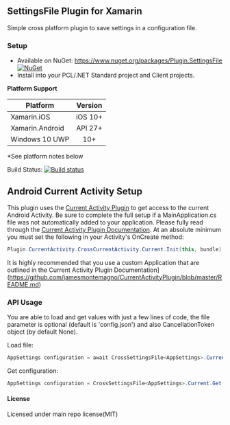 ## SettingsFile Plugin for Xamarin

Simple cross platform plugin to save settings in a configuration file.


### Setup
* Available on NuGet: https://www.nuget.org/packages/Plugin.SettingsFile [![NuGet](https://img.shields.io/nuget/v/Plugin.SettingsFile.svg?label=NuGet)](https://www.nuget.org/packages/Plugin.SettingsFile/)
* Install into your PCL/.NET Standard project and Client projects.

**Platform Support**

|Platform|Version|
| ------------------- | :-----------: |
|Xamarin.iOS|iOS 10+|
|Xamarin.Android|API 27+|
|Windows 10 UWP|10+|

*See platform notes below

Build Status: [![Build status](https://raraavis.visualstudio.com/Xamarin.Plugins/_apis/build/status/Xamarin.Plugins-.NET%20Desktop-CI)](https://raraavis.visualstudio.com/Xamarin.Plugins/_build/latest?definitionId=10)

## Android Current Activity Setup

This plugin uses the [Current Activity Plugin](https://github.com/jamesmontemagno/CurrentActivityPlugin/blob/master/README.md) to get access to the current Android Activity. Be sure to complete the full setup if a MainApplication.cs file was not automatically added to your application. Please fully read through the [Current Activity Plugin Documentation](https://github.com/jamesmontemagno/CurrentActivityPlugin/blob/master/README.md). At an absolute minimum you must set the following in your Activity's OnCreate method:

```csharp
Plugin.CurrentActivity.CrossCurrentActivity.Current.Init(this, bundle);
```

It is highly recommended that you use a custom Application that are outlined in the Current Activity Plugin Documentation](https://github.com/jamesmontemagno/CurrentActivityPlugin/blob/master/README.md)


### API Usage

You are able to load and get values with just a few lines of code, the file parameter is optional (default is 'config.json') and also CancellationToken object (by default None).

Load file: 
```csharp
AppSettings configuration = await CrossSettingsFile<AppSettings>.Current.LoadAsync("settings.json", cancellationToken);
```

Get configuration:
```csharp
AppSettings configuration = CrossSettingsFile<AppSettings>.Current.Get();
```

#### License
Licensed under main repo license(MIT)
